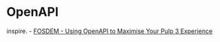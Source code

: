 # OpenAPI
inspire. - [FOSDEM - Using OpenAPI to Maximise Your Pulp 3 Experience](https://youtu.be/SiZmCEOVgf0)
